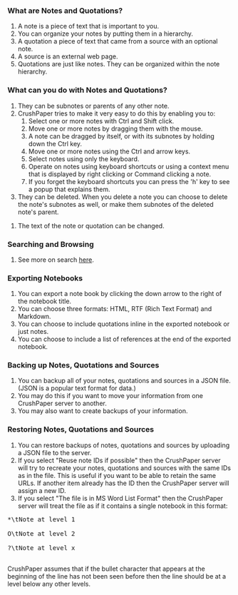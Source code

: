 <!---
Copyright 2015 CrushPaper.com.

This file is part of CrushPaper.

CrushPaper is free software: you can redistribute it and/or modify
it under the terms of version 3 of the GNU Affero General Public
License as published by the Free Software Foundation.

CrushPaper is distributed in the hope that it will be useful,
but WITHOUT ANY WARRANTY; without even the implied warranty of
MERCHANTABILITY or FITNESS FOR A PARTICULAR PURPOSE.  See the
GNU Affero General Public License for more details.

You should have received a copy of the GNU Affero General Public License
along with CrushPaper.  If not, see <http://www.gnu.org/licenses/>.
--->

### What are Notes and Quotations?

1. A note is a piece of text that is important to you.
1. You can organize your notes by putting them in a hierarchy. 
1. A quotation a piece of text that came from a source with an optional note.
1. A source is an external web page. 
1. Quotations are just like notes. They can be organized within the note hierarchy.

### What can you do with Notes and Quotations?

1. They can be subnotes or parents of any other note.
1. CrushPaper tries to make it very easy to do this by enabling you to:
    1. Select one or more notes with Ctrl and Shift click.
    1. Move one or more notes by dragging them with the mouse.
    1. A note can be dragged by itself, or with its subnotes by holding down the Ctrl key.
    1. Move one or more notes using the Ctrl and arrow keys.
    1. Select notes using only the keyboard.
    1. Operate on notes using keyboard shortcuts or using a context menu that is displayed by right clicking or Command clicking a note.
    1. If you forget the keyboard shortcuts you can press the 'h' key to see a popup that explains them.
1. They can be deleted. When you delete a note you can choose to delete the note's subnotes as well, or make them subnotes of the deleted note's parent.
<!-- 1. You can choose whether just you or anyone can read a note. -->      
1. The text of the note or quotation can be changed.

### Searching and Browsing

1. See more on search <a onclick="newPaneForLink(event, 'Search Help', 'help'); return false;" href="/help/Search-Help">here</a>.

### Exporting Notebooks

1. You can export a note book by clicking the down arrow to the right of the notebook title.
1. You can choose three formats: HTML, RTF (Rich Text Format) and Markdown.
1. You can choose to include quotations inline in the exported notebook or just notes.
1. You can choose to include a list of references at the end of the exported notebook. 

### Backing up Notes, Quotations and Sources

1. You can backup all of your notes, quotations and sources in a JSON file. (JSON is a popular text format for data.)
1. You may do this if you want to move your information from one CrushPaper server to another.
1. You may also want to create backups of your information. 

### Restoring Notes, Quotations and Sources

1. You can restore backups of notes, quotations and sources by uploading a JSON file to the server.
1. If you select "Reuse note IDs if possible" then the CrushPaper server will try to recreate your notes, quotations and sources with the same IDs as in the file. This is useful if you want to be able to retain the same URLs. If another item already has the ID then the CrushPaper server will assign a new ID.
1. If you select "The file is in MS Word List Format" then the CrushPaper server will treat the file as if it contains a single notebook in this format:
<pre>
*\tNote at level 1<br>
O\tNote at level 2<br>
?\tNote at level x<br>
</pre>
CrushPaper assumes that if the bullet character that appears at the beginning of the line has not been seen before then the line should be at a level below any other levels. 
